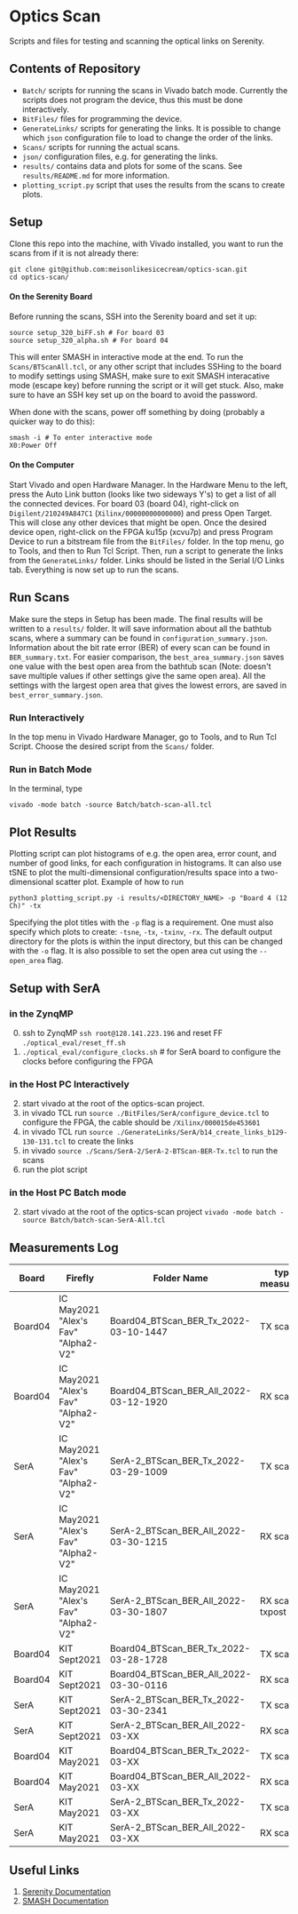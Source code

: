 # Optics Scan

Scripts and files for testing and scanning the optical links on Serenity.

## Contents of Repository

- `Batch/` scripts for running the scans in Vivado batch mode. Currently the scripts does not program the device, thus this must be done interactively.
- `BitFiles/` files for programming the device.
- `GenerateLinks/` scripts for generating the links. It is possible to change which `json` configuration file to load to change the order of the links.
- `Scans/` scripts for running the actual scans.
- `json/` configuration files, e.g. for generating the links.
- `results/` contains data and plots for some of the scans. See `results/README.md` for more information.
- `plotting_script.py` script that uses the results from the scans to create plots.

## Setup

Clone this repo into the machine, with Vivado installed, you want to run the scans from if it is not already there:

    git clone git@github.com:meisonlikesicecream/optics-scan.git
    cd optics-scan/

#### On the Serenity Board

Before running the scans, SSH into the Serenity board and set it up:

    source setup_320_biFF.sh # For board 03
    source setup_320_alpha.sh # For board 04
    

This will enter SMASH in interactive mode at the end. To run the `Scans/BTScanAll.tcl`, or any other script that includes SSHing to the board to modify settings using SMASH, make sure to exit SMASH interacative mode (escape key) before running the script or it will get stuck. Also, make sure to have an SSH key set up on the board to avoid the password.

When done with the scans, power off something by doing (probably a quicker way to do this):

    smash -i # To enter interactive mode
    X0:Power Off

#### On the Computer

Start Vivado and open Hardware Manager. In the Hardware Menu to the left, press the Auto Link button (looks like two sideways Y's) to get a list of all the connected devices. For board 03 (board 04), right-click on `Digilent/210249A847C1` (`Xilinx/00000000000000`) and press Open Target. This will close any other devices that might be open. Once the desired device open, right-click on the FPGA ku15p (xcvu7p) and press Program Device to run a bitstream file from the `BitFiles/` folder. In the top menu, go to Tools, and then to Run Tcl Script. Then, run a script to generate the links from the `GenerateLinks/` folder. Links should be listed in the Serial I/O Links tab. Everything is now set up to run the scans.

## Run Scans

Make sure the steps in Setup has been made. The final results will be written to a `results/` folder. It will save information about all the bathtub scans, where a summary can be found in `configuration_summary.json`. Information about the bit rate error (BER) of every scan can be found in `BER_summary.txt`. For easier comparison, the `best_area_summary.json` saves one value with the best open area from the bathtub scan (Note: doesn't save multiple values if other settings give the same open area). All the settings with the largest open area that gives the lowest errors, are saved in `best_error_summary.json`.

### Run Interactively

In the top menu in Vivado Hardware Manager, go to Tools, and to Run Tcl Script. Choose the desired script from the `Scans/` folder.

### Run in Batch Mode

In the terminal, type

    vivado -mode batch -source Batch/batch-scan-all.tcl

## Plot Results

Plotting script can plot histograms of e.g. the open area, error count, and number of good links, for each configuration in histograms. It can also use tSNE to plot the multi-dimensional configuration/results space into a two-dimensional scatter plot. Example of how to run

    python3 plotting_script.py -i results/<DIRECTORY_NAME> -p "Board 4 (12 Ch)" -tx

Specifying the plot titles with the `-p` flag is a requirement. One must also specify which plots to create: `-tsne`, `-tx`, `-txinv`, `-rx`. 
The default output directory for the plots is within the input directory, but this can be changed with the `-o` flag. 
It is also possible to set the open area cut using the `--open_area` flag.

## Setup with SerA

### in the ZynqMP
0. ssh to ZynqMP `ssh root@128.141.223.196` and reset FF `./optical_eval/reset_ff.sh` 
1. `./optical_eval/configure_clocks.sh` # for SerA board to configure the clocks before configuring the FPGA
### in the Host PC Interactively
2. start vivado at the root of the optics-scan project. 
3. in vivado TCL run `source ./BitFiles/SerA/configure_device.tcl` to configure the FPGA, the cable should be `/Xilinx/000015de453601`
4. in vivado TCL run `source ./GenerateLinks/SerA/b14_create_links_b129-130-131.tcl` to create the links 
5. in vivado `source ./Scans/SerA-2/SerA-2-BTScan-BER-Tx.tcl` to run the scans
6. run the plot script
### in the Host PC Batch mode
2. start vivado at the root of the optics-scan project `vivado -mode batch -source Batch/batch-scan-SerA-All.tcl`

## Measurements Log

| Board   | Firefly                             | Folder Name                            | type of measurement |
|---------|-------------------------------------|----------------------------------------|---------------------|
| Board04 | IC May2021 "Alex's Fav" "Alpha2-V2" | Board04_BTScan_BER_Tx_2022-03-10-1447  | TX scan             |
| Board04 | IC May2021 "Alex's Fav" "Alpha2-V2" | Board04_BTScan_BER_All_2022-03-12-1920 | RX scan             |
| SerA    | IC May2021 "Alex's Fav" "Alpha2-V2" | SerA-2_BTScan_BER_Tx_2022-03-29-1009   | TX scan             |
| SerA    | IC May2021 "Alex's Fav" "Alpha2-V2" | SerA-2_BTScan_BER_All_2022-03-30-1215  | RX scan             |
| SerA    | IC May2021 "Alex's Fav" "Alpha2-V2" | SerA-2_BTScan_BER_All_2022-03-30-1807  | RX scan txpost 4dB  |
| Board04 | KIT Sept2021                        | Board04_BTScan_BER_Tx_2022-03-28-1728  | TX scan             |
| Board04 | KIT Sept2021                        | Board04_BTScan_BER_All_2022-03-30-0116 | RX scan             |
| SerA    | KIT Sept2021                        | SerA-2_BTScan_BER_Tx_2022-03-30-2341   | TX scan             |
| SerA    | KIT Sept2021                        | SerA-2_BTScan_BER_All_2022-03-XX       | RX scan             |
| Board04 | KIT May2021                         | Board04_BTScan_BER_Tx_2022-03-XX       | TX scan             |
| Board04 | KIT May2021                         | Board04_BTScan_BER_All_2022-03-XX      | RX scan             |
| SerA    | KIT May2021                         | SerA-2_BTScan_BER_Tx_2022-03-XX        | TX scan             |
| SerA    | KIT May2021                         | SerA-2_BTScan_BER_All_2022-03-XX       | RX scan             |

## Useful Links

1. [Serenity Documentation](https://serenity.web.cern.ch/serenity/)
2. [SMASH Documentation](https://serenity.web.cern.ch/serenity/smash/)
